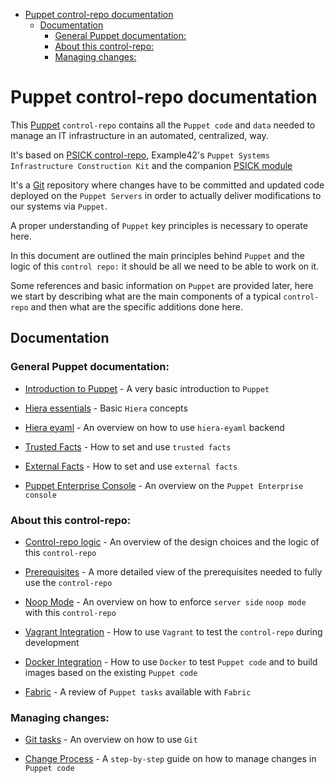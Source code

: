 - [Puppet control-repo documentation](#puppet-control-repo-documentation)
  - [Documentation](#documentation)
    - [General Puppet documentation:](#general-puppet-documentation)
    - [About this control-repo:](#about-this-control-repo)
    - [Managing changes:](#managing-changes)

# Puppet control-repo documentation

This [Puppet](https://www.puppet.com/) `control-repo` contains all the `Puppet code` and `data` needed to manage an IT infrastructure in an automated, centralized, way.

It's based on [PSICK control-repo](https://github.com/example42/psick), Example42's `Puppet Systems Infrastructure Construction Kit` and the companion [PSICK module](https://github.com/example42/puppet-psick)

It's a [Git](https://git-scm.com) repository where changes have to be committed and updated code deployed on the `Puppet Servers` in order to actually deliver modifications to our systems via `Puppet`.

A proper understanding of `Puppet` key principles is necessary to operate here.

In this document are outlined the main principles behind `Puppet` and the logic of this `control repo:` it should be all we need to be able to work on it.

Some references and basic information on `Puppet` are provided later, here we start by describing what are the main components of a typical `control-repo` and then what are the specific additions done here.


## Documentation

### General Puppet documentation:

  - [Introduction to Puppet](puppet.md) - A very basic introduction to `Puppet`

  - [Hiera essentials](hiera.md) - Basic `Hiera` concepts

  - [Hiera eyaml](hiera_eyaml.md) - An overview on how to use `hiera-eyaml` backend

  - [Trusted Facts](trusted_facts.md) - How to set and use `trusted facts`

  - [External Facts](external_facts.md) - How to set and use `external facts`

  - [Puppet Enterprise Console](pe_console.md) - An overview on the `Puppet Enterprise console`


### About this control-repo:

  - [Control-repo logic](use.md) - An overview of the design choices and the logic of this `control-repo`

  - [Prerequisites](prerequisites.md) - A more detailed view of the prerequisites needed to fully use the `control-repo`

  - [Noop Mode](noop_mode.md) - An overview on how to enforce `server side` `noop mode` with this `control-repo`

  - [Vagrant Integration](vagrant.md) - How to use `Vagrant` to test the `control-repo` during development

  - [Docker Integration](docker.md) - How to use `Docker` to test `Puppet code` and to build images based on the existing `Puppet code`

  - [Fabric](fabric.md) - A review of `Puppet tasks` available with `Fabric`


### Managing changes:

  - [Git tasks](git.md) - An overview on how to use `Git`

  - [Change Process](change_process.md) - A `step-by-step` guide on how to manage changes in `Puppet code`
